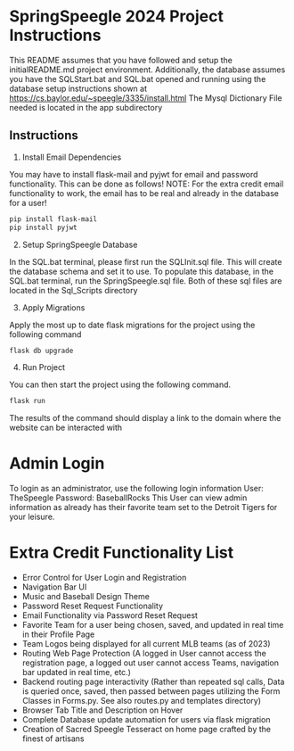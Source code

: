 # SpringSpeegle 2024 Project Instructions

This README assumes that you have followed and setup the initialREADME.md project environment.
Additionally, the database assumes you have the SQLStart.bat and SQL.bat opened and running using the database setup instructions shown 
at https://cs.baylor.edu/~speegle/3335/install.html
The Mysql Dictionary File needed is located in the app subdirectory

## Instructions

1. Install Email Dependencies

You may have to install flask-mail and pyjwt for email and password functionality. This can be done as follows!
NOTE: For the extra credit email functionality to work, the email has to be real and already in the database for a user!
```bash
pip install flask-mail
pip install pyjwt
```

2. Setup SpringSpeegle Database

In the SQL.bat terminal, please first run the SQLInit.sql file. This will create the database schema and set it to use.
To populate this database, in the SQL.bat terminal, run the SpringSpeegle.sql file.
Both of these sql files are located in the Sql_Scripts directory

3. Apply Migrations

Apply the most up to date flask migrations for the project using the following command
```bash
flask db upgrade
```

4. Run Project

You can then start the project using the following command.

```bash
flask run
```
The results of the command should display a link to the domain where the website can be interacted with

# Admin Login
To login as an administrator, use the following login information
User: TheSpeegle
Password: BaseballRocks
This User can view admin information as already has their favorite team set to the Detroit Tigers for your leisure.

# Extra Credit Functionality List
* Error Control for User Login and Registration
* Navigation Bar UI
* Music and Baseball Design Theme
* Password Reset Request Functionality
* Email Functionality via Password Reset Request
* Favorite Team for a user being chosen, saved, and updated in real time in their Profile Page
* Team Logos being displayed for all current MLB teams (as of 2023)
* Routing Web Page Protection (A logged in User cannot access the registration page, a logged out user cannot access Teams, navigation bar updated in real time, etc.)
* Backend routing page interactivity (Rather than repeated sql calls, Data is queried once, saved, then passed between pages utilizing the Form Classes in Forms.py. See also routes.py and templates directory)
* Browser Tab Title and Description on Hover
* Complete Database update automation for users via flask migration
* Creation of Sacred Speegle Tesseract on home page crafted by the finest of artisans




